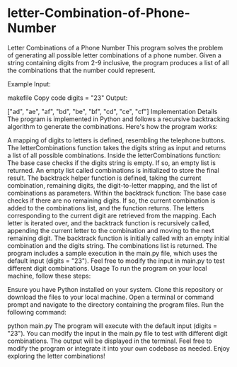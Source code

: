 # letter-Combination-of-Phone-Number
Letter Combinations of a Phone Number
This program solves the problem of generating all possible letter combinations of a phone number. Given a string containing digits from 2-9 inclusive, the program produces a list of all the combinations that the number could represent.

Example
Input:

makefile
Copy code
digits = "23"
Output:

["ad", "ae", "af", "bd", "be", "bf", "cd", "ce", "cf"]
Implementation Details
The program is implemented in Python and follows a recursive backtracking algorithm to generate the combinations. Here's how the program works:

A mapping of digits to letters is defined, resembling the telephone buttons.
The letterCombinations function takes the digits string as input and returns a list of all possible combinations.
Inside the letterCombinations function:
The base case checks if the digits string is empty. If so, an empty list is returned.
An empty list called combinations is initialized to store the final result.
The backtrack helper function is defined, taking the current combination, remaining digits, the digit-to-letter mapping, and the list of combinations as parameters.
Within the backtrack function:
The base case checks if there are no remaining digits. If so, the current combination is added to the combinations list, and the function returns.
The letters corresponding to the current digit are retrieved from the mapping.
Each letter is iterated over, and the backtrack function is recursively called, appending the current letter to the combination and moving to the next remaining digit.
The backtrack function is initially called with an empty initial combination and the digits string.
The combinations list is returned.
The program includes a sample execution in the main.py file, which uses the default input (digits = "23"). Feel free to modify the input in main.py to test different digit combinations.
Usage
To run the program on your local machine, follow these steps:

Ensure you have Python installed on your system.
Clone this repository or download the files to your local machine.
Open a terminal or command prompt and navigate to the directory containing the program files.
Run the following command:

python main.py
The program will execute with the default input (digits = "23"). You can modify the input in the main.py file to test with different digit combinations.
The output will be displayed in the terminal.
Feel free to modify the program or integrate it into your own codebase as needed. Enjoy exploring the letter combinations!

